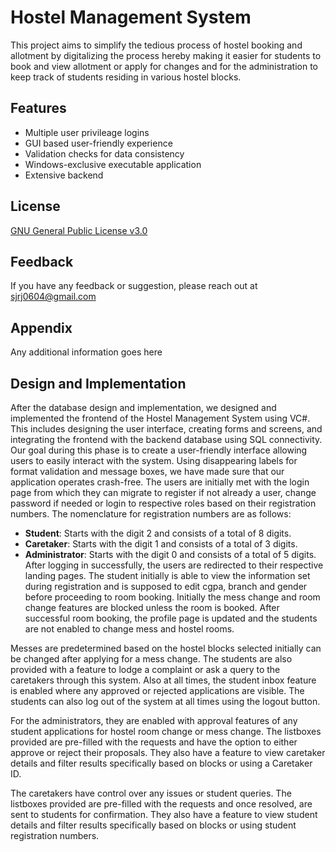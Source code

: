 
# Hostel Management System

This project aims to simplify the tedious process of hostel booking and allotment by digitalizing the process hereby making it easier for students to book and view allotment or apply for changes and for the administration to keep track of students residing in various hostel blocks.


## Features

- Multiple user privileage logins
- GUI based user-friendly experience
- Validation checks for data consistency
- Windows-exclusive executable application
- Extensive backend


## License

[GNU General Public License v3.0](https://choosealicense.com/licenses/gpl-3.0/)


## Feedback

If you have any feedback or suggestion, please reach out at sjrj0604@gmail.com


## Appendix

Any additional information goes here


## Design and Implementation

After the database design and implementation, we designed and implemented the frontend of the Hostel Management System using VC#. This includes designing the user interface, creating forms and screens, and integrating the frontend with the backend database using SQL connectivity. Our goal during this phase is to create a user-friendly interface allowing users to easily interact with the system. Using disappearing labels for format validation and message boxes, we have made sure that our application operates crash-free. The users are initially met with the login page from which they can migrate to register if not already a user, change password if needed or login to respective roles based on their registration numbers. The nomenclature for registration numbers are as follows: 
- **Student**: Starts with the digit 2 and consists of a total of 8 digits.
- **Caretaker**: Starts with the digit 1 and consists of a total of 3 digits.
- **Administrator**: Starts with the digit 0 and consists of a total of 5 digits.
After logging in successfully, the users are redirected to their respective landing pages. The student initially is able to view the information set during registration and is supposed to edit cgpa, branch and gender before proceeding to room booking. Initially the mess change and room change features are blocked unless the room is booked. After successful room booking, the profile page is updated and the students are not enabled to change mess and hostel rooms. 

Messes are predetermined based on the hostel blocks selected initially can be changed after applying for a mess change. The students are also provided with a feature to lodge a complaint or ask a query to the caretakers through this system. Also at all times, the student inbox feature is enabled where any approved or rejected applications are visible. The students can also log out of the system at all times using the logout button.

For the administrators, they are enabled with approval features of any student applications for hostel room change or mess change. The listboxes provided are pre-filled with the requests and have the option to either approve or reject their proposals. They also have a feature to view caretaker details and filter results specifically based on blocks or using a Caretaker ID.

The caretakers have control over any issues or student queries. The listboxes provided are pre-filled with the requests and once resolved, are sent to students for confirmation. They also have a feature to view student details and filter results specifically based on blocks or using student registration numbers.


